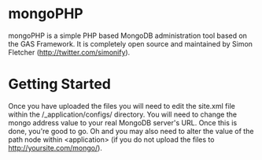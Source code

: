 mongoPHP
========

mongoPHP is a simple PHP based MongoDB administration tool based on the GAS Framework. It is completely open source and maintained by Simon Fletcher (http://twitter.com/simonify).

Getting Started
===============

Once you have uploaded the files you will need to edit the site.xml file within the /_application/configs/ directory. You will need to change the mongo address value to your real MongoDB server's URL. Once this is done, you're good to go. Oh and you may also need to alter the value of the path node within &lt;application&gt; (if you do not upload the files to http://yoursite.com/mongo/).